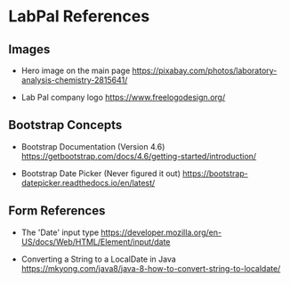 # LabPal References

## Images
- Hero image on the main page
  https://pixabay.com/photos/laboratory-analysis-chemistry-2815641/
  

- Lab Pal company logo
  https://www.freelogodesign.org/
  
## Bootstrap Concepts
- Bootstrap Documentation (Version 4.6)
  https://getbootstrap.com/docs/4.6/getting-started/introduction/
  

- Bootstrap Date Picker (Never figured it out)
  https://bootstrap-datepicker.readthedocs.io/en/latest/
  
## Form References
- The 'Date' input type
  https://developer.mozilla.org/en-US/docs/Web/HTML/Element/input/date
  

- Converting a String to a LocalDate in Java
  https://mkyong.com/java8/java-8-how-to-convert-string-to-localdate/
  